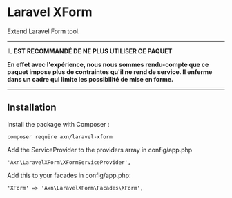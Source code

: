 # Laravel XForm

Extend Laravel Form tool.

---

**IL EST RECOMMANDÉ DE NE PLUS UTILISER CE PAQUET**

**En effet avec l'expérience, nous nous sommes rendu-compte que ce paquet impose plus de contraintes qu'il ne rend de service. Il enferme dans un cadre qui limite les possibilité de mise en forme.**

---

## Installation

Install the package with Composer :

```
composer require axn/laravel-xform
```

Add the ServiceProvider to the providers array in config/app.php

```
'Axn\LaravelXForm\XFormServiceProvider',
```

Add this to your facades in config/app.php:

```
'XForm' => 'Axn\LaravelXForm\Facades\XForm',
```